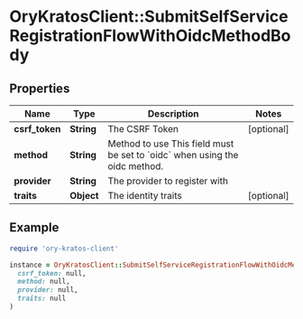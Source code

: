 # OryKratosClient::SubmitSelfServiceRegistrationFlowWithOidcMethodBody

## Properties

| Name | Type | Description | Notes |
| ---- | ---- | ----------- | ----- |
| **csrf_token** | **String** | The CSRF Token | [optional] |
| **method** | **String** | Method to use  This field must be set to &#x60;oidc&#x60; when using the oidc method. |  |
| **provider** | **String** | The provider to register with |  |
| **traits** | **Object** | The identity traits | [optional] |

## Example

```ruby
require 'ory-kratos-client'

instance = OryKratosClient::SubmitSelfServiceRegistrationFlowWithOidcMethodBody.new(
  csrf_token: null,
  method: null,
  provider: null,
  traits: null
)
```

